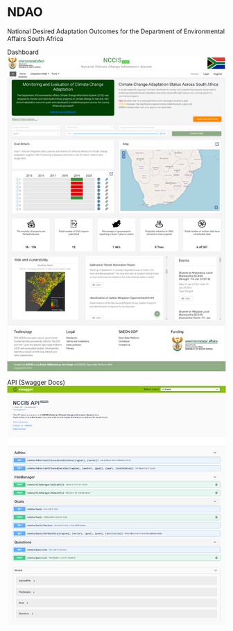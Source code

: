 # NDAO
National Desired Adaptation Outcomes for the Department of Environmental Affairs South Africa

Dashboard
![alt text](NDAO001.png)

API (Swagger Docs)
![alt text](NDAO002.png)
